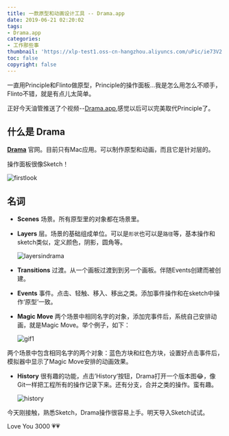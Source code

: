 ```yaml
---
title: 一款原型和动画设计工具 -- Drama.app
date: 2019-06-21 02:20:02
tags: 
- Drama.app
categories: 
- 工作那些事
thumbnail: 'https://xlp-test1.oss-cn-hangzhou.aliyuncs.com/uPic/ie73V2.png'
toc: false
copyright: false
---
```


一直用Principle和Flinto做原型，Principle的操作面板...我是怎么用怎么不顺手，Flinto不错，就是有点儿太简单。

正好今天油管推送了个视频--[Drama.app](https://www.youtube.com/watch?v=c6wjhtOMLxk&t=11s),感觉以后可以完美取代Principle了。

## 什么是 Drama

**[Drama](https://www.drama.app/)** 官网。目前只有Mac应用。可以制作原型和动画，而且它是针对层的。

操作面板很像Sketch！

![firstlook](https://xlp-test1.oss-cn-hangzhou.aliyuncs.com/uPic/ipCQ20.png)

## 名词

- **Scenes** 场景。所有原型里的对象都在场景里。

- **Layers** 层。场景的基础组成单位。可以是`形状`也可以是`路径`等，基本操作和sketch类似，定义颜色，阴影，圆角等。

    ![layersindrama](https://xlp-test1.oss-cn-hangzhou.aliyuncs.com/uPic/S9ZcOR.png)

- **Transitions** 过渡。从一个画板过渡到到另一个画板。伴随Events创建而被创建。

- **Events** 事件。点击、轻触、移入、移出之类。添加事件操作和在sketch中操作‘原型’一致。

- **Magic Move** 两个场景中相同名字的对象，添加完事件后，系统自己安排动画，就是Magic Move。举个例子，如下：

    ![gif1](https://xlp-test1.oss-cn-hangzhou.aliyuncs.com/uPic/SIEyMS.gif)

两个场景中包含相同名字的两个对象：蓝色方块和红色方块，设置好点击事件后，模拟器中显示了Magic Move安排的动画效果。

- **History** 很有趣的功能，点击’History‘按钮，Drama打开一个版本图😂，像Git一样把工程所有的操作记录下来。还有分支，合并之类的操作。蛮有趣。

    ![history](https://xlp-test1.oss-cn-hangzhou.aliyuncs.com/uPic/YG7RW8.png)

今天刚接触，熟悉Sketch，Drama操作很容易上手。明天导入Sketch试试。

Love You 3000 💗💗
